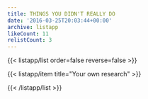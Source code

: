 ```yaml
---
title: THINGS YOU DIDN'T REALLY DO
date: '2016-03-25T20:03:44+00:00'
archive: listapp
likeCount: 11
relistCount: 3
---
```


<!--more-->

{{< listapp/list order=false reverse=false >}}

   {{< listapp/item title="Your own research" >}}

{{< /listapp/list >}}
